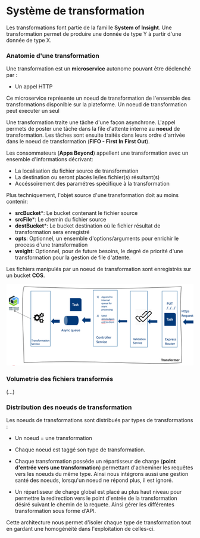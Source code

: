 # Système de transformation

Les transformations font partie de la famille **System of Insight**. Une transformation permet de produire une donnée de type Y à partir d'une donnée de type X. 


### Anatomie d'une transformation

Une transformation est un **microservice** autonome pouvant être déclenché par : 
 
  * Un appel HTTP

Ce microservice représente un noeud de transformation de l'ensemble des transformations disponible sur la plateforme.
Un noeud de transformation peut executer un seul  

Une transformation traite une tâche d'une façon asynchrone. L'appel permets de poster une tâche dans la file d'attente interne au **noeud** de transformation. 
Les tâches sont ensuite traités dans leurs ordre d'arrivée dans le noeud de transformation (**FIFO - First In First Out**).  

Les consommateurs (**Apps Beyond**) appellent une transformation avec un ensemble d'informations décrivant: 

  * La localisation du fichier source de transformation
  * La destination ou seront placés le/les fichier(s) résultant(s)
  * Accéssoirement des paramétres spécifique à la transformation

 Plus techniquement, l'objet source d'une transformation doit au moins contenir:   

  * **srcBucket***: Le bucket contenant le fichier source
  * **srcFile***: Le chemin du fichier source
  * **destBucket***: Le bucket destination où le fichier résultat de transformation sera enregistré
  * **opts**: Optionnel, un ensemble d'options/arguments pour enrichir le process d'une transformation 
  * **weight**: Optionnel, pour de future besoins, le degré de priorité d'une transformation pour la gestion de file d'attente.

Les fichiers manipulés par un noeud de transformation sont enregistrés sur un bucket **COS**.

![Architecture : vue d'ensemble](./images/0410.TransformationComponentOverview.png)


### Volumetrie des fichiers transformés

(...)



### Distribution des noeuds de transformation

Les noeuds de transformations sont distribués par types de transformations :

  * Un noeud = une transformation

  * Chaque noeud est taggé son type de transformation.

  * Chaque transformation posséde un répartisseur de charge (**point d'entrée vers une transformation**) permettant d'acheminer les requêtes vers les noeuds du même type. Ainsi nous intégrons aussi une gestion santé des noeuds, lorsqu'un noeud ne répond plus, il est ignoré.

  * Un répartisseur de charge global est placé au plus haut niveau pour permettre la redirection vers le point d'entrée de la transformation désiré suivant le chemin de la requete. Ainsi gérer les différentes transformation sous forme d'API.

 Cette architecture nous permet d'isoler chaque type de transformation tout en gardant une homogénéité dans l'exploitation de celles-ci. 
